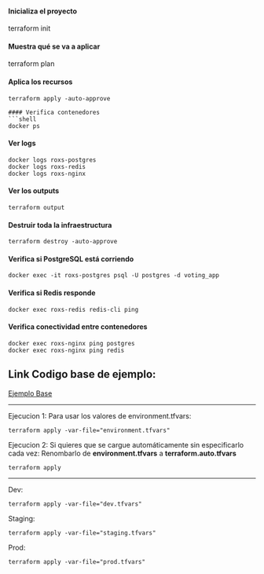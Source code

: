 
#### Inicializa el proyecto
terraform init

#### Muestra qué se va a aplicar
terraform plan

#### Aplica los recursos
```shell
terraform apply -auto-approve

#### Verifica contenedores
```shell
docker ps
```

#### Ver logs
```shell
docker logs roxs-postgres
docker logs roxs-redis
docker logs roxs-nginx
```

#### Ver los outputs
```shell
terraform output
```

#### Destruir toda la infraestructura
```shell
terraform destroy -auto-approve
```

#### Verifica si PostgreSQL está corriendo
```shell
docker exec -it roxs-postgres psql -U postgres -d voting_app

```
#### Verifica si Redis responde
```shell
docker exec roxs-redis redis-cli ping
```

#### Verifica conectividad entre contenedores
```shell
docker exec roxs-nginx ping postgres
docker exec roxs-nginx ping redis
```

## Link Codigo base de ejemplo:
[Ejemplo Base](https://www.notion.so/smavodev/Gu-a-Terraform-Docker-Entorno-con-PostgreSQL-Redis-y-NGINX-231a73a196f880b2be83d421a292050b)

--- 
Ejecucion 1:
Para usar los valores de environment.tfvars:
```shell
terraform apply -var-file="environment.tfvars"

```

Ejecucion 2:
Si quieres que se cargue automáticamente sin especificarlo cada vez:
Renombarlo de **environment.tfvars** a **terraform.auto.tfvars**

```shell
terraform apply
```
---

Dev:
```shell
terraform apply -var-file="dev.tfvars"
```

Staging:
```shell
terraform apply -var-file="staging.tfvars"
```

Prod:
```shell
terraform apply -var-file="prod.tfvars"
```
